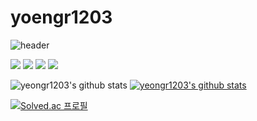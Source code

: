 # yoengr1203
<!-- 상단 로고 -->
![header](https://capsule-render.vercel.app/api?type=waving&color=auto&height=300&section=header&text=Welcome&nbsp&Yeonglong&nbsp&Github&fontSize=40)


<!-- 기술 -->
<!-- [![HTML5](https://img.shields.io/badge/HTML5-E34F26?style=flat-square&logo=HTML5&logoColor=white)](github.com/yeongr1203)
[![CSS](https://img.shields.io/badge/CSS-1572B6?style=flat-square&logo=CSS&logoColor=white)](github.com/yeongr1203)
[![PHP](https://img.shields.io/badge/PHP-777BB4?style=flat-square&logo=PHP&logoColor=white)](github.com/yeongr1203)
[![JavaScript](https://img.shields.io/badge/JavaScript-F7DF1E?style=flat-square&logo=JavaScript&logoColor=white)](github.com/yeongr1203) -->
<!-- [![태그이름](https://img.shields.io/badge/태그에 적히는 글씨-태그색?style=flat-square&logo=로고이름&logoColor=로고색)](관련된 내 링크) -->
<!-- <br> -->
<!-- Stack -->
<!-- <a href="[연결할 링크]" target="_blank"><img src="https://img.shields.io/badge/[쓰고 싶은 텍스트]-[컬러 코드]?style=flat-square&logo=[브랜드 이름]&logoColor=white"/></a> -->
<a><img src="https://img.shields.io/badge/HTML5-E34F26?style=flat-square&logo=HTML5&logoColor=white"/></a>
<a><img src="https://img.shields.io/badge/CSS-1572B6?style=flat-square&logo=CSS&logoColor=white"/></a>
<a><img src="https://img.shields.io/badge/PHP-777BB4?style=flat-square&logo=PHP&logoColor=white"/></a>
<a><img src="https://img.shields.io/badge/JavaScript-F7DF1E?style=flat-square&logo=JavaScript&logoColor=white"/></a>

<!-- commit state (커밋스테이트) -->
![yeongr1203's github stats](https://github-readme-stats.vercel.app/api?username=yeongr1203&show_icons=true)
[![yeongr1203's github stats](https://github-readme-stats.vercel.app/api/top-langs/?username=yeongr1203&show_icons=true&hide_border=true&title_color=004386&icon_color=004386&layout=compact)](https://github.com/yeongr1203)


<!-- 백준 커밋 -->

[![Solved.ac
프로필](http://mazassumnida.wtf/api/mini/generate_badge?boj=yeongr1203)](https://solved.ac/yeongr1203)

<!-- 큰것.
[![Solved.ac Profile](http://mazassumnida.wtf/api/v2/generate_badge?boj=yeongr1203)](https://solved.ac/profile/yeongr1203) 
-->

<!-- 
<div align=center>
 <img src="http://mazandi.herokuapp.com/api?handle=yeongr1203&theme=cold"/> 
</div<>
-->

<!-- ![footer](https://capsule-render.vercel.app/api?section=footer) -->
